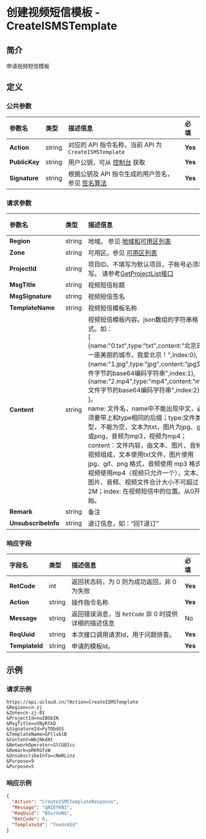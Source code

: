 # 创建视频短信模板 - CreateISMSTemplate

## 简介

申请视频短信模板









## 定义

### 公共参数

| 参数名 | 类型 | 描述信息 | 必填 |
|:---|:---|:---|:---|
| **Action**     | string  | 对应的 API 指令名称，当前 API 为 `CreateISMSTemplate`                        | **Yes** |
| **PublicKey**  | string  | 用户公钥，可从 [控制台](https://console.ucloud.cn/uapi/apikey) 获取                                             | **Yes** |
| **Signature**  | string  | 根据公钥及 API 指令生成的用户签名，参见 [签名算法](api/summary/signature.md)  | **Yes** |

### 请求参数

| 参数名 | 类型 | 描述信息 | 必填 |
|:---|:---|:---|:---|
| **Region** | string | 地域。 参见 [地域和可用区列表](https://docs.ucloud.cn/api/summary/regionlist) |No|
| **Zone** | string | 可用区。参见 [可用区列表](https://docs.ucloud.cn/api/summary/regionlist) |No|
| **ProjectId** | string | 项目ID。不填写为默认项目，子帐号必须填写。 请参考[GetProjectList接口](https://docs.ucloud.cn/api/summary/get_project_list) |**Yes**|
| **MsgTitle** | string | 视频短信标题 |**Yes**|
| **MsgSignature** | string | 视频短信签名 |**Yes**|
| **TemplateName** | string | 视频短信模板名称 |**Yes**|
| **Content** | string | 视频短信模板内容。json数组的字符串格式。如：<br />[<br />{name:"0.txt",type:"txt",content:"北京是一座美丽的城市，我爱北京！",index:0},<br />{name:"1.jpg",type:"jpg",content:"jpg文件字节的base64编码字符串",index:1},{name:”2.mp4”,type:"mp4",content:"mp4文件字节的base64编码字符串",index:2}<br />]。<br />name: 文件名，name中不能出现中文，必须要带上和type相同的后缀；type:文件类型，不能为空，文本为txt，图片为jpg、gif或png，音频为mp3，视频为mp4；content：文件内容，由文本、图片、音频、视频组成，文本使用txt文件，图片使用 jpg、gif、png 格式，音频使用 mp3 格式，视频使用mp4（视频只允许一个），文本、图片、音频、视频文件合计大小不可超过2M；index: 在视频短信中的位置。从0开始。 |**Yes**|
| **Remark** | string | 备注 |**Yes**|
| **UnsubscribeInfo** | string | 退订信息，如：“回T退订” |**Yes**|

### 响应字段

| 字段名 | 类型 | 描述信息 | 必填 |
|:---|:---|:---|:---|
| **RetCode** | int | 返回状态码，为 0 则为成功返回，非 0 为失败 |**Yes**|
| **Action** | string | 操作指令名称 |**Yes**|
| **Message** | string | 返回错误消息，当 `RetCode` 非 0 时提供详细的描述信息 |No|
| **ReqUuid** | string | 本次接口调用请求Id，用于问题排查。 |**Yes**|
| **TemplateId** | string | 申请的模板Id。 |**Yes**|




## 示例

### 请求示例
    
```
https://api.ucloud.cn/?Action=CreateISMSTemplate
&Region=cn-zj
&Zone=cn-zj-01
&ProjectId=nuIBGbIN
&MsgTitle=uVNyRtkD
&SignatureId=PyTObdGS
&TemplateName=GFllvblB
&Content=WbjNkdAt
&NetworkOperator=SlCGQIcc
&Remark=pRKRGfxW
&UnsubscribeInfo=cNmRLinz
&Purpose=9
&Purpose=5
```

### 响应示例
    
```json
{
  "Action": "CreateISMSTemplateResponse",
  "Message": "qNIEYKNI",
  "ReqUuid": "BSsrXoNG",
  "RetCode": 0,
  "TemplateId": "fnxUcKEd"
}
```





